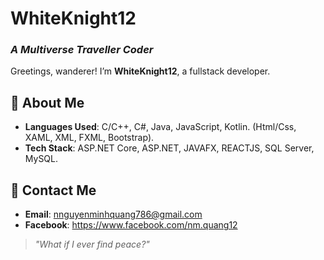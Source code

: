 # WhiteKnight12  
### *A Multiverse Traveller Coder*  

Greetings, wanderer! I’m **WhiteKnight12**, a fullstack developer.  

## 🚀 About Me  
- **Languages Used**: C/C++, C#, Java, JavaScript, Kotlin. (Html/Css, XAML, XML, FXML, Bootstrap).
- **Tech Stack**: ASP.NET Core, ASP.NET, JAVAFX, REACTJS, SQL Server, MySQL.
  
## 📡 Contact Me  
- **Email**: nnguyenminhquang786@gmail.com
- **Facebook**: https://www.facebook.com/nm.quang12

> *"What if I ever find peace?"*  
